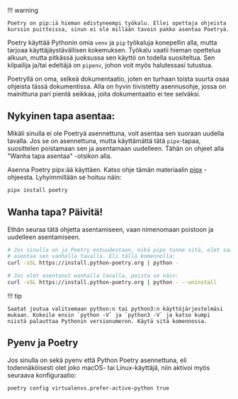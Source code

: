 !!! warning

    Poetry on pip:iä hieman edistyneempi työkalu. Ellei opettaja ohjeista kurssin puitteissa, sinun ei ole millään tavoin pakko asentaa Poetryä.

Poetry käyttää Pythonin omia `venv` ja `pip` työkaluja konepellin alla, mutta tarjoaa käyttäjäystävällisen kokemuksen. Työkalu vaatii hieman opettelua alkuun, mutta pitkässä juoksussa sen käyttö on todella suositeltua. Sen kilpailija ja/tai edeltäjä on `pipenv`, johon voit myös halutessasi tutustua.

Poetryllä on oma, selkeä dokumentaatio, joten en turhaan toista suurta osaa ohjeista tässä dokumentissa. Alla on hyvin tiivistetty asennusohje, jossa on mainittuna pari pientä seikkaa, joita dokumentaatio ei tee selväksi.

## Nykyinen tapa asentaa:

Mikäli sinulla ei ole Poetryä asennettuna, voit asentaa sen suoraan uudella tavalla. Jos se on asennettuna, mutta käyttämättä tätä `pipx`-tapaa, suosittelen poistamaan sen ja asentamaan uudelleen. Tähän on ohjeet alla "Wanha tapa asentaa" -otsikon alla.

Asenna Poetry pipx:ää käyttäen. Katso ohje tämän materiaalin [pipx](pipx.md) -ohjeesta. Lyhyimmillään se hoituu näin:

```bash
pipx install poetry
```

## Wanha tapa? Päivitä!

Ethän seuraa tätä ohjetta asentamiseen, vaan nimenomaan poistoon ja uudelleen asentamiseen.

```bash
# Jos sinulla on jo Poetry entuudestaan, eikä pipx tunne sitä, olet saattanut 
# asentaa sen vanhalla tavalla. Eli tällä komennolla:
curl -sSL https://install.python-poetry.org | python -

# Jos olet asentanut wanhalla tavalla, poista se näin:
curl -sSL https://install.python-poetry.org | python - --uninstall
```

!!! tip

    Saatat joutua valitsemaan python:n tai python3:n käyttöjärjestelmäsi mukaan. Kokeile ensin `python -V` ja `python3 -V` ja katso kumpi niistä palauttaa Pythonin versionumeron. Käytä sitä komennossa.


## Pyenv ja Poetry

Jos sinulla on sekä pyenv että Python Poetry asennettuna, eli todennäköisesti olet joko macOS- tai Linux-käyttäjä, niin aktivoi myös seuraava konfiguraatio:

```bash
poetry config virtualenvs.prefer-active-python true
```
